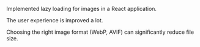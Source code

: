 Implemented lazy loading for images in a React application.

The user experience is improved a lot.

Choosing the right image format (WebP, AVIF) can significantly reduce file size.